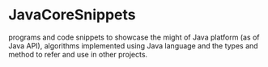 # JavaCoreSnippets
programs and code snippets to showcase the might of Java platform (as of Java API), algorithms implemented using Java language and the types and method to refer and use in other projects.
